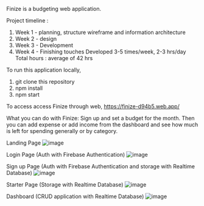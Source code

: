 Finize is a budgeting web application.

Project timeline :
1. Week 1 - planning, structure wireframe and information architecture
2. Week 2 - design
3. Week 3 - Development
4. Week 4 - Finishing touches
Developed 3-5 times/week, 2-3 hrs/day
Total hours : average of 42 hrs

To run this application locally,
1. git clone this repository
2. npm install
3. npm start

To access access Finize through web,
https://finize-d94b5.web.app/

What you can do with Finize:
Sign up and set a budget for the month. Then you can add expense or add income from the dashboard and see how much is left for spending generally or by category.

Landing Page
![image](https://user-images.githubusercontent.com/95195467/222322762-3ede7ba3-60ff-47f5-a521-8c6320336a18.png)

Login Page (Auth with Firebase Authentication)
![image](https://user-images.githubusercontent.com/95195467/222322897-84161a9e-5aea-47bd-b78b-f06396192922.png)

Sign up Page (Auth with Firebase Authentication and storage with Realtime Database)
![image](https://user-images.githubusercontent.com/95195467/222323007-03eceddb-d2de-4162-ac96-9e776f5631d2.png)

Starter Page (Storage with Realtime Database)
![image](https://user-images.githubusercontent.com/95195467/222323105-14d02040-09f2-4a92-9c60-6a6733b5e994.png)

Dashboard (CRUD application with Realtime Database)
![image](https://user-images.githubusercontent.com/95195467/222323268-c91f63aa-1be9-44c0-9838-6c995e3f17cf.png)
